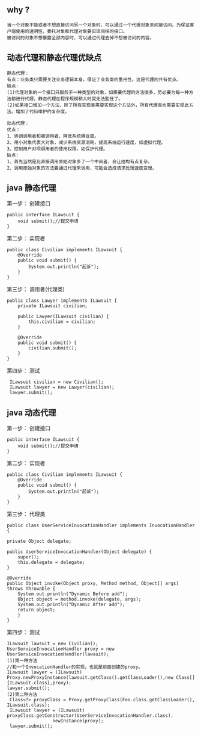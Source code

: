## why ?
	
	当一个对象不能或者不想直接访问另一个对象时，可以通过一个代理对象来间接访问。为保证客户端使用的透明性，委托对象和代理对象要实现同样的接口。
	被访问的对象不想暴露全部内容时，可以通过代理去掉不想被访问的内容。

## 动态代理和静态代理优缺点
	静态代理： 
	有点：业务类只需要关注业务逻辑本身，保证了业务类的重用性。这是代理的共有优点。
	缺点:
	(1)代理对象的一个接口只服务于一种类型的对象，如果要代理的方法很多，势必要为每一种方法都进行代理，静态代理在程序规模稍大时就无法胜任了。
	(2)如果接口增加一个方法，除了所有实现类需要实现这个方法外，所有代理类也需要实现此方法。增加了代码维护的复杂度。

	动态代理：
	优点：
	1、协调调用者和被调用者，降低系统耦合度。
	2、用小对象代表大对象，减少系统资源消耗，提高系统运行速度，如虚拟代理。
	3、控制用户对呗调用者的使用权限，如保护代理。
	缺点:
	1、首先当然是比直接调用原始对象多了一个中间者，会让结构有点复杂。
	2、调用原始对象的方法要通过代理来调用，可能会造成请求处理速度变慢。

## java 静态代理

第一步： 创建接口

	public interface ILawsuit {
	    void submit();//提交申请
	}

第二步： 实现者

	public class Civilian implements ILawsuit {
	    @Override
	    public void submit() {
	        System.out.println("起诉");
	    }
	}

第三步： 调用者(代理类)

	public class Lawyer implements ILawsuit {
	    private ILawsuit civilian;
	
	    public Lawyer(ILawsuit civilian) {
	        this.civilian = civilian;
	    }
	
	    @Override
	    public void submit() {
	        civilian.submit();
	    }
	}

第四步： 测试

	 ILawsuit civilian = new Civilian();
     ILawsuit lawyer = new Lawyer(civilian);
     lawyer.submit();

## java 动态代理

第一步： 创建接口

	public interface ILawsuit {
	    void submit();//提交申请
	}

第二步： 实现者

	public class Civilian implements ILawsuit {
	    @Override
	    public void submit() {
	        System.out.println("起诉");
	    }
	}

第三步： 代理类


	public class UserServiceInvocationHandler implements InvocationHandler {

	private Object delegate;
	
	public UserServiceInvocationHandler(Object delegate) {
		super();
		this.delegate = delegate;
	}

	@Override
	public Object invoke(Object proxy, Method method, Object[] args) throws Throwable {
		System.out.println("Dynamic Before add");
		Object object = method.invoke(delegate, args);
		System.out.println("Dynamic After add");
		return object;
		}
	}

第四步： 测试

	ILawsuit lawsuit = new Civilian();
	UserServiceInvocationHandler proxy = new UserServiceInvocationHandler(lawsuit);
	(1)第一种方法
	//和一个InvocationHandler的实现，也就是前面创建的proxy。
	ILawsuit lawyer = (ILawsuit) Proxy.newProxyInstance(lawsuit.getClass().getClassLoader(),new Class[]{ILawsuit.class},proxy);
	lawyer.submit();
	(2)第二种方法
     Class<?> proxyClass = Proxy.getProxyClass(Foo.class.getClassLoader(), ILawsuit.class);
     ILawsuit lawyer = (ILawsuit) proxyClass.getConstructor(UserServiceInvocationHandler.class).
                     newInstance(proxy);
	 lawyer.submit();



